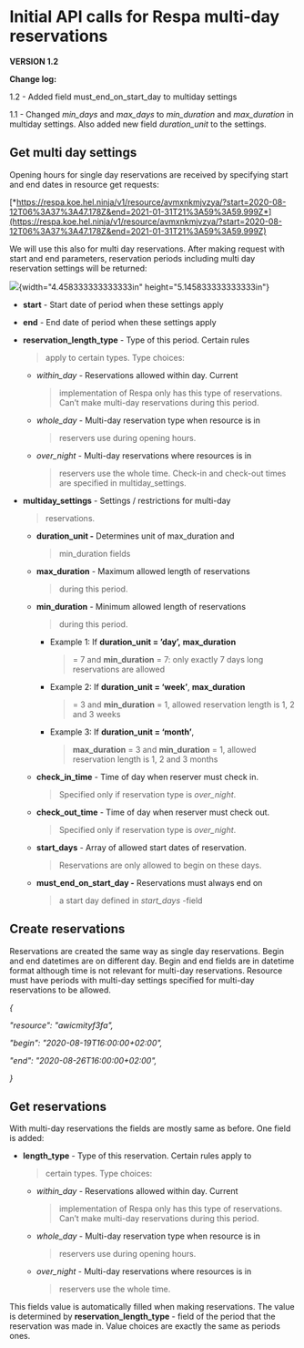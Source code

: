 Initial API calls for Respa multi-day reservations
==================================================

**VERSION 1.2**

**Change log:**

1.2 - Added field must\_end\_on\_start\_day to multiday settings

1.1 - Changed *min\_days* and *max\_days* to *min\_duration* and
*max\_duration* in multiday settings. Also added new field
*duration\_unit* to the settings.

Get multi day settings
----------------------

Opening hours for single day reservations are received by specifying
start and end dates in resource get requests:

[*https://respa.koe.hel.ninja/v1/resource/avmxnkmjvzya/?start=2020-08-12T06%3A37%3A47.178Z&end=2021-01-31T21%3A59%3A59.999Z*](https://respa.koe.hel.ninja/v1/resource/avmxnkmjvzya/?start=2020-08-12T06%3A37%3A47.178Z&end=2021-01-31T21%3A59%3A59.999Z)

We will use this also for multi day reservations. After making request
with start and end parameters, reservation periods including multi day
reservation settings will be returned:

![](media/image1.png){width="4.458333333333333in"
height="5.145833333333333in"}

-   **start** - Start date of period when these settings apply

-   **end** - End date of period when these settings apply

-   **reservation\_length\_type** - Type of this period. Certain rules
    > apply to certain types. Type choices:

    -   *within\_day* - Reservations allowed within day. Current
        > implementation of Respa only has this type of reservations.
        > Can’t make multi-day reservations during this period.

    -   *whole\_day* - Multi-day reservation type when resource is in
        > reservers use during opening hours.

    -   *over\_night* - Multi-day reservations where resources is in
        > reservers use the whole time. Check-in and check-out times are
        > specified in multiday\_settings.

-   **multiday\_settings** - Settings / restrictions for multi-day
    > reservations.

    -   **duration\_unit -** Determines unit of max\_duration and
        > min\_duration fields

    -   **max\_duration** - Maximum allowed length of reservations
        > during this period.

    -   **min\_duration** - Minimum allowed length of reservations
        > during this period.

        -   Example 1: If **duration\_unit = ’day’,** **max\_duration**
            > = 7 and **min\_duration** = 7: only exactly 7 days long
            > reservations are allowed

        -   Example 2: If **duration\_unit = ‘week’**, **max\_duration**
            > = 3 and **min\_duration** = 1, allowed reservation length
            > is 1, 2 and 3 weeks

        -   Example 3: If **duration\_unit = ‘month’**,
            > **max\_duration** = 3 and **min\_duration** = 1, allowed
            > reservation length is 1, 2 and 3 months

    -   **check\_in\_time** - Time of day when reserver must check in.
        > Specified only if reservation type is *over\_night*.

    -   **check\_out\_time** - Time of day when reserver must check out.
        > Specified only if reservation type is *over\_night*.

    -   **start\_days** - Array of allowed start dates of reservation.
        > Reservations are only allowed to begin on these days.

    -   **must\_end\_on\_start\_day -** Reservations must always end on
        > a start day defined in *start\_days* -field

Create reservations
-------------------

Reservations are created the same way as single day reservations. Begin
and end datetimes are on different day. Begin and end fields are in
datetime format although time is not relevant for multi-day
reservations. Resource must have periods with multi-day settings
specified for multi-day reservations to be allowed.

*{*

*"resource": "awicmityf3fa",*

*"begin": "2020-08-19T16:00:00+02:00",*

*"end": "2020-08-26T16:00:00+02:00",*

*}*

Get reservations
----------------

With multi-day reservations the fields are mostly same as before. One
field is added:

-   **length\_type** - Type of this reservation. Certain rules apply to
    > certain types. Type choices:

    -   *within\_day* - Reservations allowed within day. Current
        > implementation of Respa only has this type of reservations.
        > Can’t make multi-day reservations during this period.

    -   *whole\_day* - Multi-day reservation type when resource is in
        > reservers use during opening hours.

    -   *over\_night* - Multi-day reservations where resources is in
        > reservers use the whole time.

This fields value is automatically filled when making reservations. The
value is determined by **reservation\_length\_type** - field of the
period that the reservation was made in. Value choices are exactly the
same as periods ones.
